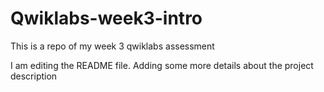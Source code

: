 # Qwiklabs-week3-intro
This is a repo of my week 3 qwiklabs assessment 

I am editing the README file. Adding some more details about the project description

